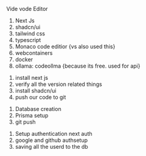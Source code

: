 Vide vode Editor


<!-- Technologies used -->

1. Next Js
2. shadcn/ui
3. tailwind css
4. typescript
5. Monaco code editior {vs also used this}
6. webcontainers
7. docker
8. ollama: codeollma {because its free. used for api}

<!-- Chapter 1 -->
1. install next js
2. verify all the version related things
3. install shadcn/ui
4. push our code to git

<!-- Chapter 2 : Database MongoDB -->
1. Database creation
2. Prisma setup
3. git push
<!-- Chapter 3: Authentication -->
1. Setup authentication  next auth
2. google and github authsetup
3. saving all the userd to the db
